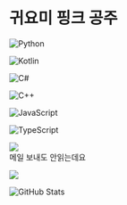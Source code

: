 # 귀요미 핑크 공주

![Python](https://img.shields.io/badge/-Python-3776AB?style=flat-square&logo=python&logoColor=white)

![Kotlin](https://img.shields.io/badge/-Kotlin-7F52FF?style=flat-square&logo=kotlin&logoColor=white)

![C#](https://img.shields.io/badge/-C%23-239120?style=flat-square&logo=csharp&logoColor=white)

![C++](https://img.shields.io/badge/C++-blue.svg?style=flat&logo=c%2B%2B)

![JavaScript](https://img.shields.io/badge/-JavaScript-F7DF1E?style=flat-square&logo=javascript&logoColor=black)

![TypeScript](https://img.shields.io/badge/-TypeScript-3178C6?style=flat-square&logo=typescript&logoColor=white)

[![](https://img.shields.io/badge/Mail-EA4335?style=flat-square&logo=gmail&logoColor=white)](mailto:yaong2977@gmail.com)             
메일 보내도 안읽는데요

[![](https://img.shields.io/badge/Discord-5865F2?style=flat-square&logo=discord&logoColor=white)](https://discord.com/users/1293661472240435294)

![GitHub Stats](https://github-readme-stats.vercel.app/api?username=heuheng00&show_icons=true&theme=material-palenight&hide_border=true&bg_color=20232a&icon_color=58A6FF&text_color=fff&title_color=58A6FF&count_private=true)

